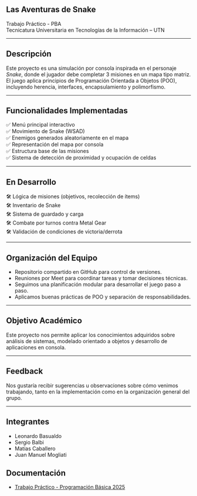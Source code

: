 ## Las Aventuras de Snake 

Trabajo Práctico - PBA  
Tecnicatura Universitaria en Tecnologías de la Información – UTN

---

## Descripción

Este proyecto es una simulación por consola inspirada en el personaje *Snake*, donde el jugador debe completar 3 misiones en un mapa tipo matriz. El juego aplica principios de Programación Orientada a Objetos (POO), incluyendo herencia, interfaces, encapsulamiento y polimorfismo.

---

## Funcionalidades Implementadas

✅ Menú principal interactivo  
✅ Movimiento de Snake (WSAD)  
✅ Enemigos generados aleatoriamente en el mapa  
✅ Representación del mapa por consola  
✅ Estructura base de las misiones  
✅ Sistema de detección de proximidad y ocupación de celdas

---

## En Desarrollo

🛠️ Lógica de misiones (objetivos, recolección de ítems)  
🛠️ Inventario de Snake  
🛠️ Sistema de guardado y carga  
🛠️ Combate por turnos contra Metal Gear  
🛠️ Validación de condiciones de victoria/derrota  

---

## Organización del Equipo

- Repositorio compartido en GitHub para control de versiones.
- Reuniones por Meet para coordinar tareas y tomar decisiones técnicas.
- Seguimos una planificación modular para desarrollar el juego paso a paso.
- Aplicamos buenas prácticas de POO y separación de responsabilidades.

---

## Objetivo Académico

Este proyecto nos permite aplicar los conocimientos adquiridos sobre análisis de sistemas, modelado orientado a objetos y desarrollo de aplicaciones en consola.

---

## Feedback

Nos gustaría recibir sugerencias u observaciones sobre cómo venimos trabajando, tanto en la implementación como en la organización general del grupo.

---

## Integrantes

- Leonardo Basualdo  
- Sergio Balbi 
- Matias Caballero
- Juan Manuel Mogliati




## Documentación

- [Trabajo Práctico - Programación Básica 2025](./Trabajo%20Práctico%20-%20Programación%20Básica%202025.pdf)


